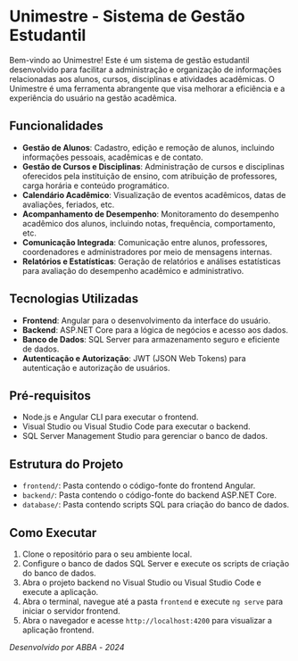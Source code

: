 # Unimestre - Sistema de Gestão Estudantil

Bem-vindo ao Unimestre! Este é um sistema de gestão estudantil desenvolvido para facilitar a administração e organização de informações relacionadas aos alunos, cursos, disciplinas e atividades acadêmicas. O Unimestre é uma ferramenta abrangente que visa melhorar a eficiência e a experiência do usuário na gestão acadêmica.

## Funcionalidades

- **Gestão de Alunos**: Cadastro, edição e remoção de alunos, incluindo informações pessoais, acadêmicas e de contato.
- **Gestão de Cursos e Disciplinas**: Administração de cursos e disciplinas oferecidos pela instituição de ensino, com atribuição de professores, carga horária e conteúdo programático.
- **Calendário Acadêmico**: Visualização de eventos acadêmicos, datas de avaliações, feriados, etc.
- **Acompanhamento de Desempenho**: Monitoramento do desempenho acadêmico dos alunos, incluindo notas, frequência, comportamento, etc.
- **Comunicação Integrada**: Comunicação entre alunos, professores, coordenadores e administradores por meio de mensagens internas.
- **Relatórios e Estatísticas**: Geração de relatórios e análises estatísticas para avaliação do desempenho acadêmico e administrativo.

## Tecnologias Utilizadas

- **Frontend**: Angular para o desenvolvimento da interface do usuário.
- **Backend**: ASP.NET Core para a lógica de negócios e acesso aos dados.
- **Banco de Dados**: SQL Server para armazenamento seguro e eficiente de dados.
- **Autenticação e Autorização**: JWT (JSON Web Tokens) para autenticação e autorização de usuários.

## Pré-requisitos

- Node.js e Angular CLI para executar o frontend.
- Visual Studio ou Visual Studio Code para executar o backend.
- SQL Server Management Studio para gerenciar o banco de dados.

## Estrutura do Projeto

- `frontend/`: Pasta contendo o código-fonte do frontend Angular.
- `backend/`: Pasta contendo o código-fonte do backend ASP.NET Core.
- `database/`: Pasta contendo scripts SQL para criação do banco de dados.

## Como Executar

1. Clone o repositório para o seu ambiente local.
2. Configure o banco de dados SQL Server e execute os scripts de criação do banco de dados.
3. Abra o projeto backend no Visual Studio ou Visual Studio Code e execute a aplicação.
4. Abra o terminal, navegue até a pasta `frontend` e execute `ng serve` para iniciar o servidor frontend.
5. Abra o navegador e acesse `http://localhost:4200` para visualizar a aplicação frontend.


*Desenvolvido por ABBA* - *2024*
